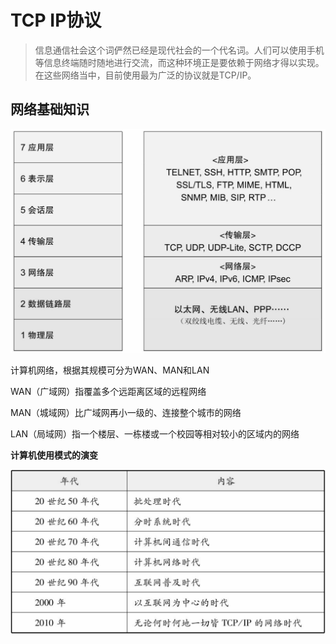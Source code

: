 # TCP IP协议

> 信息通信社会这个词俨然已经是现代社会的一个代名词。人们可以使用手机等信息终端随时随地进行交流，而这种环境正是要依赖于网络才得以实现。在这些网络当中，目前使用最为广泛的协议就是TCP/IP。



## 网络基础知识

![image-20211030190943078](assets/image-20211030190943078.png)

计算机网络，根据其规模可分为WAN、MAN和LAN

WAN（广域网）指覆盖多个远距离区域的远程网络

MAN（城域网）比广域网再小一级的、连接整个城市的网络

LAN（局域网）指一个楼层、一栋楼或一个校园等相对较小的区域内的网络

**计算机使用模式的演变**

![image-20211030193420390](assets/image-20211030193420390.png)

